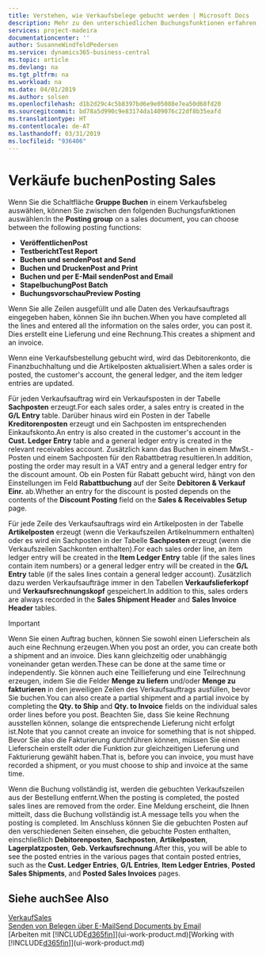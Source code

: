 ```yaml
---
title: Verstehen, wie Verkaufsbelege gebucht werden | Microsoft Docs
description: Mehr zu den unterschiedlichen Buchungsfunktionen erfahren, um Verkaufsbelege zu buchen.
services: project-madeira
documentationcenter: ''
author: SusanneWindfeldPedersen
ms.service: dynamics365-business-central
ms.topic: article
ms.devlang: na
ms.tgt_pltfrm: na
ms.workload: na
ms.date: 04/01/2019
ms.author: solsen
ms.openlocfilehash: d1b2d29c4c5b8397bd6e9e05088e7ea50d68fd20
ms.sourcegitcommit: bd78a5d990c9e83174da1409076c22df8b35eafd
ms.translationtype: HT
ms.contentlocale: de-AT
ms.lasthandoff: 03/31/2019
ms.locfileid: "936406"
---
```

# <a name="posting-sales"></a><span data-ttu-id="66b14-103">Verkäufe buchen</span><span class="sxs-lookup"><span data-stu-id="66b14-103">Posting Sales</span></span>
<span data-ttu-id="66b14-104">Wenn Sie die Schaltfläche **Gruppe Buchen** in einem Verkaufsbeleg auswählen, können Sie zwischen den folgenden Buchungsfunktionen auswählen:</span><span class="sxs-lookup"><span data-stu-id="66b14-104">In the **Posting group** on a sales document, you can choose between the following posting functions:</span></span>

* <span data-ttu-id="66b14-105">**Veröffentlichen**</span><span class="sxs-lookup"><span data-stu-id="66b14-105">**Post**</span></span>
* <span data-ttu-id="66b14-106">**Testbericht**</span><span class="sxs-lookup"><span data-stu-id="66b14-106">**Test Report**</span></span>
* <span data-ttu-id="66b14-107">**Buchen und senden**</span><span class="sxs-lookup"><span data-stu-id="66b14-107">**Post and Send**</span></span>
* <span data-ttu-id="66b14-108">**Buchen und Drucken**</span><span class="sxs-lookup"><span data-stu-id="66b14-108">**Post and Print**</span></span>
* <span data-ttu-id="66b14-109">**Buchen und per E-Mail senden**</span><span class="sxs-lookup"><span data-stu-id="66b14-109">**Post and Email**</span></span>
* <span data-ttu-id="66b14-110">**Stapelbuchung**</span><span class="sxs-lookup"><span data-stu-id="66b14-110">**Post Batch**</span></span>
* <span data-ttu-id="66b14-111">**Buchungsvorschau**</span><span class="sxs-lookup"><span data-stu-id="66b14-111">**Preview Posting**</span></span>

<span data-ttu-id="66b14-112">Wenn Sie alle Zeilen ausgefüllt und alle Daten des Verkaufsauftrags eingegeben haben, können Sie ihn buchen.</span><span class="sxs-lookup"><span data-stu-id="66b14-112">When you have completed all the lines and entered all the information on the sales order, you can post it.</span></span> <span data-ttu-id="66b14-113">Dies erstellt eine Lieferung und eine Rechnung.</span><span class="sxs-lookup"><span data-stu-id="66b14-113">This creates a shipment and an invoice.</span></span>

<span data-ttu-id="66b14-114">Wenn eine Verkaufsbestellung gebucht wird, wird das Debitorenkonto, die Finanzbuchhaltung und die Artikelposten aktualisiert.</span><span class="sxs-lookup"><span data-stu-id="66b14-114">When a sales order is posted, the customer's account, the general ledger, and the item ledger entries are updated.</span></span>

<span data-ttu-id="66b14-115">Für jeden Verkaufsauftrag wird ein Verkaufsposten in der Tabelle **Sachposten** erzeugt.</span><span class="sxs-lookup"><span data-stu-id="66b14-115">For each sales order, a sales entry is created in the **G/L Entry** table.</span></span> <span data-ttu-id="66b14-116">Darüber hinaus wird ein Posten in der Tabelle **Kreditorenposten** erzeugt und ein Sachposten im entsprechenden Einkaufskonto.</span><span class="sxs-lookup"><span data-stu-id="66b14-116">An entry is also created in the customer's account in the **Cust. Ledger Entry** table and a general ledger entry is created in the relevant receivables account.</span></span> <span data-ttu-id="66b14-117">Zusätzlich kann das Buchen in einem MwSt.-Posten und einem Sachposten für den Rabattbetrag resultieren.</span><span class="sxs-lookup"><span data-stu-id="66b14-117">In addition, posting the order may result in a VAT entry and a general ledger entry for the discount amount.</span></span> <span data-ttu-id="66b14-118">Ob ein Posten für Rabatt gebucht wird, hängt von den Einstellungen im Feld **Rabattbuchung** auf der Seite **Debitoren & Verkauf Einr.** ab.</span><span class="sxs-lookup"><span data-stu-id="66b14-118">Whether an entry for the discount is posted depends on the contents of the **Discount Posting** field on the **Sales & Receivables Setup** page.</span></span>

<span data-ttu-id="66b14-119">Für jede Zeile des Verkaufsauftrags wird ein Artikelposten in der Tabelle **Artikelposten** erzeugt (wenn die Verkaufszeilen Artikelnummern enthalten) oder es wird ein Sachposten in der Tabelle **Sachposten** erzeugt (wenn die Verkaufszeilen Sachkonten enthalten).</span><span class="sxs-lookup"><span data-stu-id="66b14-119">For each sales order line, an item ledger entry will be created in the **Item Ledger Entry** table (if the sales lines contain item numbers) or a general ledger entry will be created in the **G/L Entry** table (if the sales lines contain a general ledger account).</span></span> <span data-ttu-id="66b14-120">Zusätzlich dazu werden Verkaufsaufträge immer in den Tabellen **Verkaufslieferkopf** und **Verkaufsrechnungskopf** gespeichert.</span><span class="sxs-lookup"><span data-stu-id="66b14-120">In addition to this, sales orders are always recorded in the **Sales Shipment Header** and **Sales Invoice Header** tables.</span></span>

> [!IMPORTANT]  
>   <span data-ttu-id="66b14-121">Wenn Sie einen Auftrag buchen, können Sie sowohl einen Lieferschein als auch eine Rechnung erzeugen.</span><span class="sxs-lookup"><span data-stu-id="66b14-121">When you post an order, you can create both a shipment and an invoice.</span></span> <span data-ttu-id="66b14-122">Dies kann gleichzeitig oder unabhängig voneinander getan werden.</span><span class="sxs-lookup"><span data-stu-id="66b14-122">These can be done at the same time or independently.</span></span> <span data-ttu-id="66b14-123">Sie können auch eine Teillieferung und eine Teilrechnung erzeugen, indem Sie die Felder **Menge zu liefern** und/oder **Menge zu fakturieren** in den jeweiligen Zeilen des Verkaufsauftrags ausfüllen, bevor Sie buchen.</span><span class="sxs-lookup"><span data-stu-id="66b14-123">You can also create a partial shipment and a partial invoice by completing the **Qty. to Ship** and **Qty. to Invoice** fields on the individual sales order lines before you post.</span></span> <span data-ttu-id="66b14-124">Beachten Sie, dass Sie keine Rechnung ausstellen können, solange die entsprechende Lieferung nicht erfolgt ist.</span><span class="sxs-lookup"><span data-stu-id="66b14-124">Note that you cannot create an invoice for something that is not shipped.</span></span> <span data-ttu-id="66b14-125">Bevor Sie also die Fakturierung durchführen können, müssen Sie einen Lieferschein erstellt oder die Funktion zur gleichzeitigen Lieferung und Fakturierung gewählt haben.</span><span class="sxs-lookup"><span data-stu-id="66b14-125">That is, before you can invoice, you must have recorded a shipment, or you must choose to ship and invoice at the same time.</span></span>

<span data-ttu-id="66b14-126">Wenn die Buchung vollständig ist, werden die gebuchten Verkaufszeilen aus der Bestellung entfernt.</span><span class="sxs-lookup"><span data-stu-id="66b14-126">When the posting is completed, the posted sales lines are removed from the order.</span></span> <span data-ttu-id="66b14-127">Eine Meldung erscheint, die Ihnen mitteilt, dass die Buchung vollständig ist.</span><span class="sxs-lookup"><span data-stu-id="66b14-127">A message tells you when the posting is completed.</span></span> <span data-ttu-id="66b14-128">Im Anschluss können Sie die gebuchten Posten auf den verschiedenen Seiten einsehen, die gebuchte Posten enthalten, einschließlich **Debitorenposten**, **Sachposten**, **Artikelposten**, **Lagerplatzposten**, **Geb. Verkaufsrechnung**.</span><span class="sxs-lookup"><span data-stu-id="66b14-128">After this, you will be able to see the posted entries in the various pages that contain posted entries, such as the **Cust. Ledger Entries**, **G/L Entries**, **Item Ledger Entries**, **Posted Sales Shipments**, and **Posted Sales Invoices** pages.</span></span>

## <a name="see-also"></a><span data-ttu-id="66b14-129">Siehe auch</span><span class="sxs-lookup"><span data-stu-id="66b14-129">See Also</span></span>
[<span data-ttu-id="66b14-130">Verkauf</span><span class="sxs-lookup"><span data-stu-id="66b14-130">Sales</span></span>](sales-manage-sales.md)  
[<span data-ttu-id="66b14-131">Senden von Belegen über E-Mail</span><span class="sxs-lookup"><span data-stu-id="66b14-131">Send Documents by Email</span></span>](ui-how-send-documents-email.md)  
<span data-ttu-id="66b14-132">[Arbeiten mit [!INCLUDE[d365fin](includes/d365fin_md.md)]](ui-work-product.md)</span><span class="sxs-lookup"><span data-stu-id="66b14-132">[Working with [!INCLUDE[d365fin](includes/d365fin_md.md)]](ui-work-product.md)</span></span>

